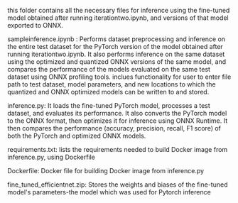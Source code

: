 this folder contains all the necessary files for inference using the fine-tuned model obtained after running iterationtwo.ipynb, and versions of that model exported to ONNX.

sampleinference.ipynb : Performs dataset preprocessing and inference on the entire test dataset for the PyTorch version of the model obtained after running iterationtwo.ipynb. It also performs inference on the same dataset using the optimized and quantized ONNX versions of the same model, and compares the performance of the models evaluated on the same test dataset using ONNX profiling tools.
inclues functionality for user to enter file path to test dataset, model parameters, and new locations to which the quantized and ONNX optimized models can be written to and stored.

inference.py: It loads the fine-tuned PyTorch model, processes a test dataset, and evaluates its performance. It also converts the PyTorch model to the ONNX format, then optimizes it for inference using ONNX Runtime. It then compares the performance (accuracy, precision, recall, F1 score) of both the PyTorch and optimized ONNX models.

requirements.txt: lists the requirements needed to build Docker image from inference.py, using Dockerfile

Dockerfile: Docker file for building Docker image from inference.py

fine_tuned_efficientnet.zip: Stores the weights and biases of the fine-tuned model's parameters-the model which was used for Pytorch inference
